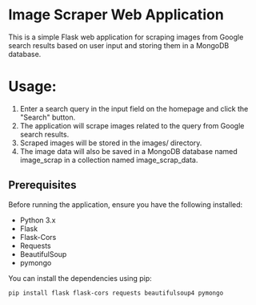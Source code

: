 # Image Scraper Web Application

This is a simple Flask web application for scraping images from Google search results based on user input and storing them in a MongoDB database.

# Usage:
1. Enter a search query in the input field on the homepage and click the "Search" button.
2. The application will scrape images related to the query from Google search results.
3. Scraped images will be stored in the images/ directory.
4. The image data will also be saved in a MongoDB database named image_scrap in a collection named image_scrap_data.

## Prerequisites

Before running the application, ensure you have the following installed:

- Python 3.x
- Flask
- Flask-Cors
- Requests
- BeautifulSoup
- pymongo

You can install the dependencies using pip:

```bash
pip install flask flask-cors requests beautifulsoup4 pymongo
